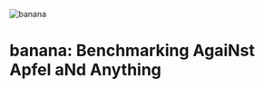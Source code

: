 ![banana](https://raw.githubusercontent.com/AleCandido/banana/master/docs/_assets/logo.png?token=ACSUIHB45TE5EL3STAX3EG27UQMMS)

# banana: Benchmarking AgaiNst Apfel aNd Anything
